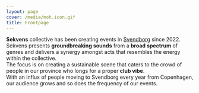 ```yaml
---
layout: page
cover: /media/moh.icon.gif
title: Frontpage
---
```

**Sekvens** collective has been creating events in [Svendborg](https://maps.app.goo.gl/Te1orsQmKQ61YtHr5) since 2022.  
Sekvens presents **groundbreaking sounds** from a **broad spectrum** of genres and delivers a synergy amongst acts that resembles the energy within the collective.  
The focus is on creating a sustainable scene that caters to the crowd of people in our province who longs for a proper **club vibe**.  
With an influx of people moving to Svendborg every year from Copenhagen, our audience grows and so does the frequency of our events.
